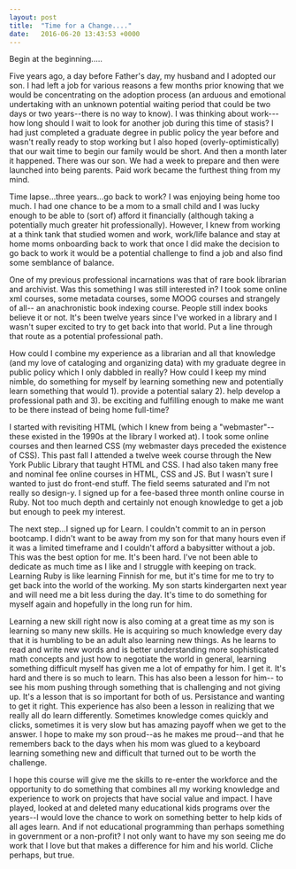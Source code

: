 ```yaml
---
layout: post
title:  "Time for a Change...."
date:   2016-06-20 13:43:53 +0000
---
```





Begin at the beginning.....

Five years ago, a day before Father's day, my husband and I adopted our son. I had left a job for various reasons a few months prior knowing that we would be concentrating on the adoption process (an arduous and emotional undertaking with an unknown potential waiting period that could be two days or two years--there is no way to know). I was thinking about work---how long should I wait to look for another job during this time of stasis? I had just completed a graduate degree in public policy the year before and wasn't really ready to stop working but I also hoped (overly-optimistically) that our wait time to begin our family would be short. And then a month later it happened. There was our son. We had a week to prepare and then were launched into being parents. Paid work became the furthest thing from my mind. 

Time lapse...three years...go back to work? I was enjoying being home too much. I had one chance to be a mom to a small child and I was lucky enough to be able to (sort of) afford it financially (although taking a potentially much greater hit professionally). However, I knew from working at a think tank that studied women and work, work/life balance and stay at home moms onboarding back to work that once I did make the decision to go back to work it would be a potential challenge to find a job and also find some semblance of balance. 

One of my previous professional incarnations was that of rare book librarian and archivist. Was this something I was still interested in? I took some online xml courses, some metadata courses, some MOOG courses and strangely of all-- an anachronistic book indexing course. People still index books believe it or not. It's been twelve years since I've worked in a library and I wasn't super excited to try to get back into that world. Put a line through that route as a potential professional path.

How could I combine my experience as a librarian and all that knowledge (and my love of cataloging and organizing data) with my graduate degree in public policy which I only dabbled in really? How could I keep my mind nimble, do something for myself by learning something new and potentially learn something that would 1). provide a potential salary 2). help develop a professional path and 3). be exciting and fulfilling enough to make me want to be there instead of being home full-time?

I started with revisiting HTML (which I knew from being a "webmaster"--these existed in the 1990s at the library I worked at). I took some online courses and then learned CSS (my webmaster days preceded the existence of CSS). This past fall I attended a twelve week course through the New York Public Library that taught HTML and CSS. I had also taken many free and nominal fee online courses in HTML, CSS and JS. But I wasn't sure I wanted to just do front-end stuff. The field seems saturated and I'm not really so design-y. I signed up for a fee-based three month online course in Ruby. Not too much depth and certainly not enough knowledge to get a job but enough to peek my interest. 

The next step...I signed up for Learn. I couldn't commit to an in person bootcamp. I didn't want to be away from my son for that many hours even if it was a limited timeframe and I couldn't afford a babysitter without a job. This was the best option for me. It's been hard. I've not been able to dedicate as much time as I like and I struggle with keeping on track. Learning Ruby is like learning Finnish for me, but it's time for me to try to get back into the world of the working. My son starts kindergarten next year and will need me a bit less during the day. It's time to do something for myself again and hopefully in the long run for him. 

Learning a new skill right now is also coming at a great time as my son is learning so many new skills. He is acquiring so much knowledge every day that it is humbling to be an adult also learning new things. As he learns to read and write new words and is better understanding more sophisticated math concepts and just how to negotiate the world in general, learning something difficult myself has given me a lot of empathy for him. I get it. It's hard and there is so much to learn. This has also been a lesson for him-- to see his mom pushing through something that is challenging and not giving up. It's a lesson that is so important for both of us. Persistance and wanting to get it right. This experience has also been a lesson in realizing that we really all do learn differently. Sometimes knowledge comes quickly and clicks, sometimes it is very slow but has amazing payoff when we get to the answer. I hope to make my son proud--as he makes me proud--and that he remembers back to the days when his mom was glued to a keyboard learning something new and difficult that turned out to be worth the challenge.

I hope this course will give me the skills to re-enter the workforce and the opportunity to do something that combines all my working knowledge and experience to work on projects that have social value and impact. I have played, looked at and deleted many educational kids programs over the years--I would love the chance to work on something better to help kids of all ages learn. And if not educational programming than perhaps something in government or a non-profit? I not only want to have my son seeing me do work that I love but that makes a difference for him and his world. Cliche perhaps, but true.





